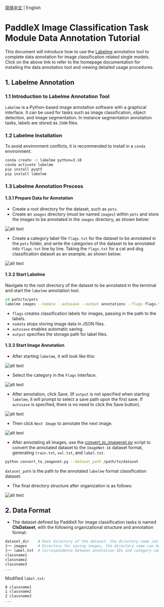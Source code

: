 [简体中文](image_classification.md) | English

# PaddleX Image Classification Task Module Data Annotation Tutorial

This document will introduce how to use the [Labelme](https://github.com/wkentaro/labelme) annotation tool to complete data annotation for image classification related single models. 
Click on the above link to refer to the homepage documentation for installing the data annotation tool and viewing detailed usage procedures.

## 1. Labelme Annotation
### 1.1 Introduction to Labelme Annotation Tool
`Labelme` is a Python-based image annotation software with a graphical interface. It can be used for tasks such as image classification, object detection, and image segmentation. In instance segmentation annotation tasks, labels are stored as `JSON` files.

### 1.2 Labelme Installation
To avoid environment conflicts, it is recommended to install in a `conda` environment.

```bash
conda create -n labelme python=3.10
conda activate labelme
pip install pyqt5
pip install labelme
```

### 1.3 Labelme Annotation Process
#### 1.3.1 Prepare Data for Annotation
* Create a root directory for the dataset, such as `pets`.
* Create an `images` directory (must be named `images`) within `pets` and store the images to be annotated in the `images` directory, as shown below:

![alt text](https://raw.githubusercontent.com/cuicheng01/PaddleX_doc_images/main/images/data_prepare/image_classification/01.png)

* Create a category label file `flags.txt` for the dataset to be annotated in the `pets` folder, and write the categories of the dataset to be annotated into `flags.txt` line by line. Taking the `flags.txt` for a cat and dog classification dataset as an example, as shown below:

![alt text](https://raw.githubusercontent.com/cuicheng01/PaddleX_doc_images/main/images/data_prepare/image_classification/02.png)

#### 1.3.2 Start Labelme
Navigate to the root directory of the dataset to be annotated in the terminal and start the `labelme` annotation tool.

```bash
cd path/to/pets
labelme images --nodata --autosave --output annotations --flags flags.txt
```
* `flags` creates classification labels for images, passing in the path to the labels.
* `nodata` stops storing image data in JSON files.
* `autosave` enables automatic saving.
* `output` specifies the storage path for label files.

#### 1.3.3 Start Image Annotation
* After starting `labelme`, it will look like this:

![alt text](https://raw.githubusercontent.com/cuicheng01/PaddleX_doc_images/main/images/data_prepare/image_classification/03.png)
* Select the category in the `Flags` interface.

![alt text](https://raw.githubusercontent.com/cuicheng01/PaddleX_doc_images/main/images/data_prepare/image_classification/04.png)

* After annotation, click Save. (If `output` is not specified when starting `labelme`, it will prompt to select a save path upon the first save. If `autosave` is specified, there is no need to click the Save button).

![alt text](https://raw.githubusercontent.com/cuicheng01/PaddleX_doc_images/main/images/data_prepare/image_classification/05.png)
* Then click `Next Image` to annotate the next image.

![alt text](https://raw.githubusercontent.com/cuicheng01/PaddleX_doc_images/main/images/data_prepare/image_classification/06.png)

* After annotating all images, use the [convert_to_imagenet.py](https://paddle-model-ecology.bj.bcebos.com/paddlex/PaddleX3.0/doc_images/applications/image_classification_dataset_prepare/convert_to_imagenet.py) script to convert the annotated dataset to the `ImageNet-1k` dataset format, generating `train.txt`, `val.txt`, and `label.txt`.

```bash
python convert_to_imagenet.py --dataset_path /path/to/dataset
```
`dataset_path` is the path to the annotated `labelme` format classification dataset.

* The final directory structure after organization is as follows:

![alt text](https://raw.githubusercontent.com/cuicheng01/PaddleX_doc_images/main/images/data_prepare/image_classification/07.png)

## 2. Data Format
* The dataset defined by PaddleX for image classification tasks is named **ClsDataset**, with the following organizational structure and annotation format:

```bash
dataset_dir    # Root directory of the dataset, the directory name can be changed
├── images     # Directory for saving images, the directory name can be changed, but note the correspondence with the content of train.txt and val.txt
├── label.txt  # Correspondence between annotation IDs and category names, the file name cannot```bash
classname1
classname2
classname3
...
```
Modified `label.txt`:

```bash
0 classname1
1 classname2
2 classname3
...